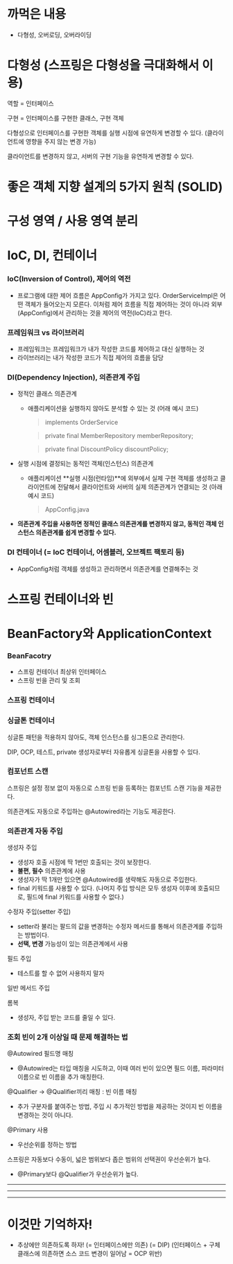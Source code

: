 # 까먹은 내용

- 다형성, 오버로딩, 오버라이딩

# 다형성 (스프링은 다형성을 극대화해서 이용)

역할 = 인터페이스

구현 = 인터페이스를 구현한 클래스, 구현 객체

다형성으로 인터페이스를 구현한 객체를 실행 시점에 유연하게 변경할 수 있다. (클라이언트에 영향을 주지 않는 변경 가능)

클라이언트를 변경하지 않고, 서버의 구현 기능을 유연하게 변경할 수 있다.

# 좋은 객체 지향 설계의 5가지 원칙 (SOLID)

# 구성 영역 / 사용 영역 분리

# IoC, DI, 컨테이너

### IoC(Inversion of Control), 제어의 역전

- 프로그램에 대한 제어 흐름은 AppConfig가 가지고 있다. OrderServiceImpl은 어떤 객체가 들어오는지 모른다. 이처럼 제어 흐름을 직접 제어하는 것이 아니라 외부(AppConfig)에서 관리하는 것을 제어의 역전(IoC)라고 한다.

### 프레임워크 vs 라이브러리

- 프레임워크는 프레임워크가 내가 작성한 코드를 제어하고 대신 실행하는 것
- 라이브러리는 내가 작성한 코드가 직접 제어의 흐름을 담당

### DI(Dependency Injection), 의존관계 주입

- 정적인 클래스 의존관계

  - 애플리케이션을 실행하지 않아도 분석할 수 있는 것 (어래 예시 코드)

    > implements OrderService

    > private final MemberRepository memberRepository;

    > private final DiscountPolicy discountPolicy;

- 실행 시점에 결정되는 동적인 객체(인스턴스) 의존관계

  - 애플리케이션 **실행 시점(런타임)**에 외부에서 실제 구현 객체를 생성하고 클라이언트에 전달해서 클라이언트와 서버의 실제 의존관계가 연결되는 것 (아래 예시 코드)

    > AppConfig.java

- **의존관계 주입을 사용하면 정적인 클래스 의존관계를 변경하지 않고, 동적인 객체 인스턴스 의존관계를 쉽게 변경할 수 있다.**

### DI 컨테이너 (= IoC 컨테이너, 어셈블러, 오브젝트 팩토리 등)

- AppConfig처럼 객체를 생성하고 관리하면서 의존관계를 연결해주는 것

# 스프링 컨테이너와 빈

# BeanFactory와 ApplicationContext

### BeanFacotry

- 스프링 컨테이너 최상위 인터페이스
- 스프링 빈을 관리 및 조회

### 스프링 컨테이너

### 싱글톤 컨테이너

싱글톤 패턴을 적용하지 않아도, 객체 인스턴스를 싱그톤으로 관리한다.

DIP, OCP, 테스트, private 생성자로부터 자유롭게 싱글톤을 사용할 수 있다.

### 컴포넌트 스캔

스프링은 설정 정보 없이 자동으로 스프링 빈을 등록하는 컴포넌트 스캔 기능을 제공한다.

의존관계도 자동으로 주입하는 @Autowired라는 기능도 제공한다.

### 의존관계 자동 주입

생성자 주입

- 생성자 호출 시점에 딱 1번만 호출되는 것이 보장한다.
- **불편, 필수** 의존관계에 사용
- 생성자가 딱 1개만 있으면 @Autowired를 생략해도 자동으로 주입한다.
- final 키워드를 사용할 수 있다. (나머지 주입 방식은 모두 생성자 이후에 호출되므로, 필드에 final 키워드를 사용할 수 없다.)

수정자 주입(setter 주입)

- setter라 불리는 팔드의 값을 변경하는 수정자 메서드를 통해서 의존관계를 주입하는 방법이다.
- **선택, 변경** 가능성이 있는 의존관계에서 사용

필드 주입

- 테스트를 할 수 없어 사용하지 말자

일반 메서드 주입

롬복

- 생성자, 주입 받는 코드를 줄일 수 있다.

### 조회 빈이 2개 이상일 때 문제 해결하는 법

@Autowired 필드명 매칭

- @Autowired는 타입 매칭을 시도하고, 이때 여러 빈이 있으면 필드 이름, 파라미터 이름으로 빈 이름을 추가 매칭한다.

@Qualifier -> @Qualifier끼리 매칭 : 빈 이름 매칭

- 추가 구분자를 붙여주는 방법, 주입 시 추가적인 방법을 제공하는 것이지 빈 이름을 변경하는 것이 아니다.

@Primary 사용

- 우선순위를 정하는 방법

스프링은 자동보다 수동이, 넓은 범위보다 좁은 범위의 선택권이 우선순위가 높다.

- @Primary보다 @Qualifier가 우선순위가 높다.

---

---

---

# 이것만 기억하자!

- 추상에만 의존하도록 하자! (= 인터페이스에만 의존) (= DIP) (인터페이스 + 구체 클래스에 의존하면 소스 코드 변경이 일어남 = OCP 위반)
